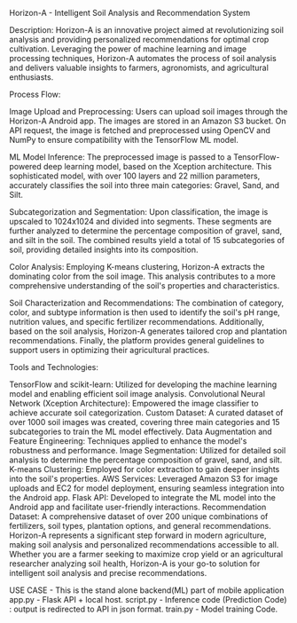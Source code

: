 Horizon-A - Intelligent Soil Analysis and Recommendation System

Description:
Horizon-A is an innovative project aimed at revolutionizing soil analysis and providing personalized recommendations for optimal crop cultivation. Leveraging the power of machine learning and image processing techniques, Horizon-A automates the process of soil analysis and delivers valuable insights to farmers, agronomists, and agricultural enthusiasts.

Process Flow:

Image Upload and Preprocessing: Users can upload soil images through the Horizon-A Android app. The images are stored in an Amazon S3 bucket. On API request, the image is fetched and preprocessed using OpenCV and NumPy to ensure compatibility with the TensorFlow ML model.

ML Model Inference: The preprocessed image is passed to a TensorFlow-powered deep learning model, based on the Xception architecture. This sophisticated model, with over 100 layers and 22 million parameters, accurately classifies the soil into three main categories: Gravel, Sand, and Silt.

Subcategorization and Segmentation: Upon classification, the image is upscaled to 1024x1024 and divided into segments. These segments are further analyzed to determine the percentage composition of gravel, sand, and silt in the soil. The combined results yield a total of 15 subcategories of soil, providing detailed insights into its composition.

Color Analysis: Employing K-means clustering, Horizon-A extracts the dominating color from the soil image. This analysis contributes to a more comprehensive understanding of the soil's properties and characteristics.

Soil Characterization and Recommendations: The combination of category, color, and subtype information is then used to identify the soil's pH range, nutrition values, and specific fertilizer recommendations. Additionally, based on the soil analysis, Horizon-A generates tailored crop and plantation recommendations. Finally, the platform provides general guidelines to support users in optimizing their agricultural practices.

Tools and Technologies:

TensorFlow and scikit-learn: Utilized for developing the machine learning model and enabling efficient soil image analysis.
Convolutional Neural Network (Xception Architecture): Empowered the image classifier to achieve accurate soil categorization.
Custom Dataset: A curated dataset of over 1000 soil images was created, covering three main categories and 15 subcategories to train the ML model effectively.
Data Augmentation and Feature Engineering: Techniques applied to enhance the model's robustness and performance.
Image Segmentation: Utilized for detailed soil analysis to determine the percentage composition of gravel, sand, and silt.
K-means Clustering: Employed for color extraction to gain deeper insights into the soil's properties.
AWS Services: Leveraged Amazon S3 for image uploads and EC2 for model deployment, ensuring seamless integration into the Android app.
Flask API: Developed to integrate the ML model into the Android app and facilitate user-friendly interactions.
Recommendation Dataset: A comprehensive dataset of over 200 unique combinations of fertilizers, soil types, plantation options, and general recommendations.
Horizon-A represents a significant step forward in modern agriculture, making soil analysis and personalized recommendations accessible to all. Whether you are a farmer seeking to maximize crop yield or an agricultural researcher analyzing soil health, Horizon-A is your go-to solution for intelligent soil analysis and precise recommendations.



USE CASE -
This is the stand alone backend(ML) part of mobile application
app.py - Flask API + local host.
script.py - Inference code (Prediction Code) : output is redirected to API in json format.
train.py - Model training Code.

